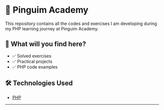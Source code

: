 # 🐧 Pinguim Academy

This repository contains all the codes and exercises I am developing during my PHP learning journey at Pinguim Academy.

## 🚀 What will you find here?

- ✅ Solved exercises
- ✅ Practical projects
- ✅ PHP code examples

## 🛠️ Technologies Used

- [PHP](https://www.php.net/)
---
